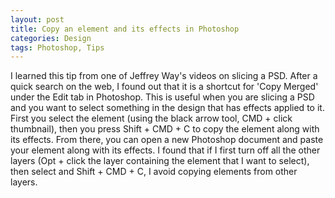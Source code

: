 ```yaml
---
layout: post
title: Copy an element and its effects in Photoshop
categories: Design
tags: Photoshop, Tips
---
```

<p>I learned this tip from one of Jeffrey Way's videos on slicing a PSD. After a quick search on the web, I found out that it is a shortcut for 'Copy Merged' under the Edit tab in Photoshop. This is useful when you are slicing a PSD and you want to select something in the design that has effects applied to it. First you select the element (using the black arrow tool, CMD + click thumbnail), then you press Shift + CMD + C to copy the element along with its effects. From there, you can open a new Photoshop document and paste your element along with its effects. I found that if I first turn off all the other layers (Opt + click the layer containing the element that I want to select), then select and Shift + CMD + C, I avoid copying elements from other layers.</p>
